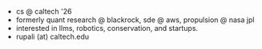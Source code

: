 - cs @ caltech '26
- formerly quant research @ blackrock, sde @ aws, propulsion @ nasa jpl
- interested in llms, robotics, conservation, and startups.
- rupali (at) caltech.edu
